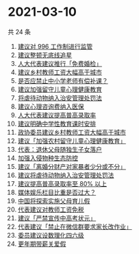 # 2021-03-10

共 24 条

<!-- BEGIN ZHIHUSEARCH -->
<!-- 最后更新时间 Wed Mar 10 2021 16:10:53 GMT+0800 (China Standard Time) -->
1. [建议对 996 工作制进行监管](https://www.zhihu.com/search?q=996)
1. [建议整顿无底线追星](https://www.zhihu.com/search?q=流量明星)
1. [人大代表建议推行「免费婚检」](https://www.zhihu.com/search?q=婚前体检)
1. [建议乡村教师工资大幅高于城市](https://www.zhihu.com/search?q=乡村教师)
1. [是否应禁止中小学老师有偿补课？](https://www.zhihu.com/search?q=有偿补课)
1. [建议加强留守儿童心理健康教育](https://www.zhihu.com/search?q=留守儿童)
1. [将虐待动物纳入治安管理处罚法](https://www.zhihu.com/search?q=虐待动物)
1. [建议心理咨询费纳入医保](https://www.zhihu.com/search?q=心理咨询医保)
1. [人大代表建议提高普高录取率](https://www.zhihu.com/search?q=提高普高录取率)
1. [建议明确中学性教育课时安排](https://www.zhihu.com/search?q=性教育)
1. [政协委员建议乡村教师工资大幅高于城市](https://www.zhihu.com/search?q=乡村教师)
1. [建议「加强农村留守儿童心理健康教育」](https://www.zhihu.com/search?q=留守儿童)
1. [代表：退休父母随独生子女落户](https://www.zhihu.com/search?q=父母退休落户)
1. [加强入侵物种生态防控](https://www.zhihu.com/search?q=物种入侵)
1. [建议「离婚分财产对家暴者少分或不分」](https://www.zhihu.com/search?q=离婚分财产)
1. [建议将虐待动物纳入治安管理处罚法](https://www.zhihu.com/search?q=虐待动物)
1. [建议提高普高录取率至 80% 以上](https://www.zhihu.com/search?q=提高普高录取率)
1. [媒体娱乐栏目比重是否过大？](https://www.zhihu.com/search?q=娱乐栏目比重)
1. [中国将探索实施父母育儿假](https://www.zhihu.com/search?q=父母育儿假)
1. [代表建议对教师工资免税](https://www.zhihu.com/search?q=教师工资免税)
1. [建议「严禁宣传中高考状元」](https://www.zhihu.com/search?q=禁止宣传高考状元)
1. [代表建议「禁止在微信群要求家长改作业」](https://www.zhihu.com/search?q=老师要求家长改作业)
1. [委员建议设数理化四六级](https://www.zhihu.com/search?q=数理化四六级)
1. [更年期带薪关爱假](https://www.zhihu.com/search?q=更年期)
<!-- END ZHIHUSEARCH -->
